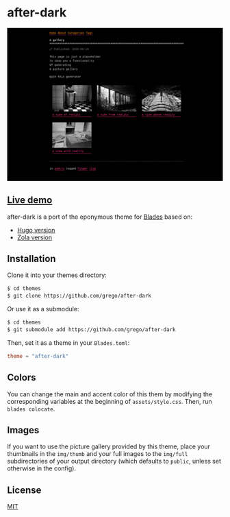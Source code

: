 # after-dark

![after-dark screenshot](screenshot.png)

## [Live demo](https://blades-after-dark.netlify.app/)

after-dark is a port of the eponymous theme for [Blades](https://github.com/grego/blades) based on:

- [Hugo version](https://git.habd.as/comfusion/after-dark)
- [Zola version](https://github.com/getzola/after-dark)


## Installation
Clone it into your themes directory:
```bash
$ cd themes
$ git clone https://github.com/grego/after-dark
```

Or use it as a submodule:
```bash
$ cd themes
$ git submodule add https://github.com/grego/after-dark 
```

Then, set it as a theme in your `Blades.toml`:
```toml
theme = "after-dark"
```

## Colors
You can change the main and accent color of this them by modifying the corresponding variables
at the beginning of `assets/style.css`. 
Then, run `blades colocate`.

## Images
If you want to use the picture gallery provided by this theme, place your thumbnails in the
`img/thumb` and your full images to the `img/full` subdirectories of your output directory
(which defaults to `public`, unless set otherwise in the config).

## License
[MIT](LICENSE)
